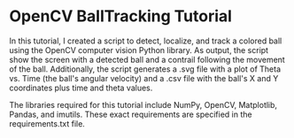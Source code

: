 # OpenCV BallTracking Tutorial
In this tutorial, I created a script to detect, localize, and track a colored ball using the OpenCV computer vision Python library.
As output, the script show the screen with a detected ball and a contrail following the movement of the ball.
Additionally, the script generates a .svg file with a plot of Theta vs. Time (the ball's angular velocity) and a .csv file with the ball's X and Y coordinates plus time and theta values.

The libraries required for this tutorial include NumPy, OpenCV, Matplotlib, Pandas, and imutils.
These exact requirements are specified in the requirements.txt file.
